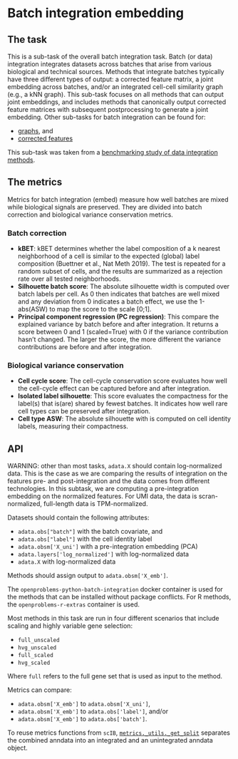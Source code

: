 <!--- TODO: add links --->

# Batch integration embedding

## The task

This is a sub-task of the overall batch integration task. Batch (or data) integration
integrates datasets across batches that arise from various biological and technical
sources. Methods that integrate batches typically have three different types of output:
a corrected feature matrix, a joint embedding across batches, and/or an integrated
cell-cell similarity graph (e.g., a kNN graph). This sub-task focuses on all methods
that can output joint embeddings, and includes methods that canonically output corrected
feature matrices with subsequent postprocessing to generate a joint embedding. Other
sub-tasks for batch integration can be found for:

* [graphs](../batch_integration_graph/), and
* [corrected features](../batch_integration_features)

This sub-task was taken from a
[benchmarking study of data integration
methods](https://www.biorxiv.org/content/10.1101/2020.05.22.111161v2).

## The metrics

Metrics for batch integration (embed) measure how well batches are mixed while biological signals are preserved. They are divided into batch correction and biological variance conservation metrics.

### Batch correction

* **kBET**: kBET determines whether the label composition of a k nearest neighborhood of a cell is similar to the expected (global) label composition (Buettner et al., Nat Meth 2019). The test is repeated for a random subset of cells, and the results are summarized as a rejection rate over all tested neighborhoods.
* **Silhouette batch score**: The absolute silhouette width is computed over batch labels per cell. As 0 then indicates that batches are well mixed and any deviation from 0 indicates a batch effect, we use the 1-abs(ASW) to map the score to the scale [0;1].
* **Principal component regression (PC regression)**: This compare the explained variance by batch before and after integration. It returns a score between 0 and 1 (scaled=True) with 0 if the variance contribution hasn’t changed. The larger the score, the more different the variance contributions are before and after integration.

### Biological variance conservation

* **Cell cycle score**: The cell-cycle conservation score evaluates how well the cell-cycle effect can be captured before and after integration.
* **Isolated label silhouette**: This score evaluates the compactness for the label(s) that is(are) shared by fewest batches. It indicates how well rare cell types can be preserved after integration.
* **Cell type ASW**: The absolute silhouette with is computed on cell identity labels, measuring their compactness.

## API

WARNING: other than most tasks, `adata.X` should contain log-normalized data.
   This is the case as we are comparing the results of integration on the
   features pre- and post-integration and the data comes from different technologies.
   In this subtask, we are computing a pre-integration embedding on the normalized
   features.
   For UMI data, the data is scran-normalized, full-length data is TPM-normalized.

Datasets should contain the following attributes:

* `adata.obs["batch"]` with the batch covariate, and
* `adata.obs["label"]` with the cell identity label
* `adata.obsm['X_uni']` with a pre-integration embedding (PCA)
* `adata.layers['log_normalized']` with log-normalized data
* `adata.X` with log-normalized data

Methods should assign output to `adata.obsm['X_emb']`.

The `openproblems-python-batch-integration` docker container is used for the methods
that can be installed without package conflicts. For R methods, the
`openproblems-r-extras` container is used.

Most methods in this task are run in four different scenarios that include scaling and
highly variable gene selection:

* `full_unscaled`
* `hvg_unscaled`
* `full_scaled`
* `hvg_scaled`

Where `full` refers to the full gene set that is used as input to the method.

Metrics can compare:

* `adata.obsm['X_emb']` to `adata.obsm['X_uni']`,
* `adata.obsm['X_emb']` to `adata.obs['label']`, and/or
* `adata.obsm['X_emb']` to `adata.obs['batch']`.

To reuse metrics functions from `scIB`, [`metrics._utils._get_split`](metrics/_utils.py)
separates the combined anndata into an integrated and an unintegrated anndata object.
